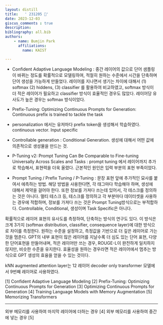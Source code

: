 ```yaml
---
layout: distill
title:   ' 231205 🚀' 
date: 2023-12-03
giscus_comments : true
description: 
bibliography: all.bib
authors: 
    - name: Bumjin Park
      affiliations:
        name: KAIST

---
```


* Confident Adaptive Language Modeling : 중간 레이어의 값으로 단어 샘플링이 바뀌는 정도를 확률적으로 모델링하여, 적절히 원하는 수준에서 시간을 단축하며 단어 생성을 가능하게 만들었다. 레이어를 지나면서 생기는 차이에 대해서 (1) softmax (2) hiddens, (3) classifier 를 활용하여 비교하였고, softmax 방식이 더 적은 레이어가 필요하고 classifier 방식이 효율적인 경우도 많았다. 레이어당 유사도가 높은 경우는 softmax 방식이었다. 

* Prefix-Tuning: Optimizing Continuous Prompts for Generation: Continuous prefix is trained to tackle the task 
 * personalization 에서는 유저마다 prefix token을 생성해서 학슶하였다. continuous vector. Input specific 
 * Controllable generation : Conditional Generation. 생성에 대해서 어떤 값에 의존적으로 생성물을 만드는 것. 
* P-Tuning v2: Prompt Tuning Can Be Comparable to Fine-tuning Universally Across Scales and Tasks : prompt tuning 에서 레이어까지 추가로 학습해서, 표현력을 더욱 올렸다. 근본적인 원인은 입력 부분의 표현 부족이었다. 

* Prompt Tuning / Prefix Tuning / P-Tuning : 문장 표현 앞에 추가적인 묘사를 붙여서 에측하는 방법. 해당 방법을 사용한다면, 각 태그마다 학습해야 하며, 생성에 대해서 제약을 걸어야 한다. 또한 정보를 가져다 쓰는데 있어서, 각 테스크를 정의하는 것은 아니다. 멀티 테스크 등, 테스크를 정의하고 각 부분마다 데이터셋을 사용하는 경우에 적합하며, 정보를 가져다 쓰는 것은 Prompt Tuning방식으로는 부적합하다. Controllable, Conditional, 생성이며 Task Specific은 아니다. 

확률적으로 레이어 표현의 유사도를 측정하여, 단축하는 방식의 연구도 있다. 이 방식은 크게 3가지 (softmax distribution, classifier, consequence layer)에 대한 방식으로 차이를 측정한다. 원하는 수준을 설정하고, 측정값을 기반으로 더 깊은 레이어로 가는 것을 멈춘다. GPT의 내부 표현이 많은 레이어를 지날수록 더 심도 있는 단어 표현, 다양한 단어표현을 만들어내며, 적은 레이어만 쓰는 경우, ROUGE-L이 완전하게 일치하지 않지만, 비슷한 수준을 유지한다. 효율성을 원하는 경우라면 적은 레이어에서 멈추는 방식으로 GPT 생성의 효융을 얻을 수 있는 것이다. 

kNN augmented attention layer는 12 레이어 decoder only transformer 모델에서 9번째 레이어로 사용하였다. 

[1] Confident Adaptive Language Modeling
[2] Prefix-Tuning: Optimizing Continuous Prompts for Generation
[3] Optimizing Continuous Prompts for Generation 
[4] Training Language Models with Memory Augmentation
[5] Memorizing Transformers 


----- 

외부 메모리를 사용하여 마지막 레이어에 더하는 경우 [4] 
외부 메모리를 사용하여 중간에 넣는 경우 [5]